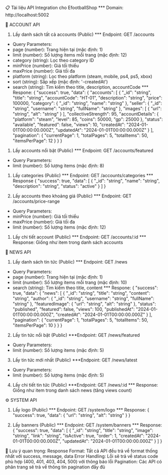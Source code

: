 📋 Tài liệu API Integration cho EfootballShop
*** Domain: http://localhost:5002 

🏈 ACCOUNT API
1. Lấy danh sách tất cả accounts (Public)
*** Endpoint: GET /accounts
- Query Parameters:
- page (number): Trang hiện tại (mặc định: 1)
- limit (number): Số lượng items mỗi trang (mặc định: 12)
- category (string): Lọc theo category ID
- minPrice (number): Giá tối thiểu
- maxPrice (number): Giá tối đa
- platform (string): Lọc theo platform (steam, mobile, ps4, ps5, xbox)
- sort (string): Sắp xếp (mặc định: '-createdAt')
- search (string): Tìm kiếm theo title, description, accountCode
*** Respone: 
{
  "success": true,
  "data": {
    "accounts": [
      {
        "_id": "string",
        "title": "string",
        "accountCode": "HT-01",
        "description": "string",
        "price": 100000,
        "category": {
          "_id": "string",
          "name": "string"
        },
        "seller": {
          "_id": "string",
          "username": "string",
          "fullName": "string"
        },
        "images": [
          {
            "url": "string",
            "alt": "string"
          }
        ],
        "collectiveStrength": 95,
        "accountDetails": {
          "platform": "steam",
          "level": 85,
          "coins": 50000,
          "gp": 25000
        },
        "status": "available",
        "featured": false,
        "views": 10,
        "createdAt": "2024-01-01T00:00:00.000Z",
        "updatedAt": "2024-01-01T00:00:00.000Z"
      }
    ],
    "pagination": {
      "currentPage": 1,
      "totalPages": 5,
      "totalItems": 50,
      "itemsPerPage": 12
    }
  }
}

1. Lấy accounts nổi bật (Public)
*** Endpoint: GET /accounts/featured
- Query Parameters:
- limit (number): Số lượng items (mặc định: 8)

1. Lấy categories (Public)
*** Endpoint: GET /accounts/categories
*** Response
{
  "success": true,
  "data": [
    {
      "_id": "string",
      "name": "string",
      "description": "string",
      "status": "active"
    }
  ]
}

1. Lấy accounts theo khoảng giá (Public)
*** Endpoint: GET /accounts/price-range
- Query Parameters:
- minPrice (number): Giá tối thiểu
- maxPrice (number): Giá tối đa
- limit (number): Số lượng items (mặc định: 12)

1. Lấy chi tiết account (Public)
*** Endpoint: GET /accounts/:id
*** Response: Giống như item trong danh sách accounts

📰 NEWS API
1. Lấy danh sách tin tức (Public)
*** Endpoint: GET /news
- Query Parameters:
- page (number): Trang hiện tại (mặc định: 1)
- limit (number): Số lượng items mỗi trang (mặc định: 10)
- search (string): Tìm kiếm theo title, content
*** Respone: 
{
  "success": true,
  "data": {
    "news": [
      {
        "_id": "string",
        "title": "string",
        "content": "string",
        "author": {
          "_id": "string",
          "username": "string",
          "fullName": "string"
        },
        "featuredImage": {
          "url": "string",
          "alt": "string"
        },
        "status": "published",
        "featured": false,
        "views": 100,
        "publishedAt": "2024-01-01T00:00:00.000Z",
        "createdAt": "2024-01-01T00:00:00.000Z"
      }
    ],
    "pagination": {
      "currentPage": 1,
      "totalPages": 5,
      "totalItems": 50,
      "itemsPerPage": 10
    }
  }
}

2. Lấy tin tức nổi bật (Public)
***Endpoint: GET /news/featured
- Query Parameters:
- limit (number): Số lượng items (mặc định: 5)
  
3. Lấy tin tức mới nhất (Public)
***Endpoint: GET /news/latest
- Query Parameters:
- limit (number): Số lượng items (mặc định: 5)
  
4. Lấy chi tiết tin tức (Public)
***Endpoint: GET /news/:id
*** Response: Giống như item trong danh sách news (tăng views count)

⚙️ SYSTEM API
1. Lấy logo (Public)
*** Endpoint: GET /system/logo
*** Response: 
{
  "success": true,
  "data": {
    "url": "string",
    "alt": "string"
  }
}

2. Lấy banners (Public)
*** Endpoint: GET /system/banners
*** Response: 
{
  "success": true,
  "data": [
    {
      "_id": "string",
      "title": "string",
      "image": "string",
      "link": "string",
      "isActive": true,
      "order": 1,
      "createdAt": "2024-01-01T00:00:00.000Z",
      "updatedAt": "2024-01-01T00:00:00.000Z"
    }
  ]
}

🔧 Lưu ý quan trọng:
Response Format: Tất cả API đều trả về format thống nhất với success, message, data
Error Handling: Lỗi sẽ trả về status code phù hợp (400, 401, 403, 404, 500) với thông báo lỗi
Pagination: Các API có phân trang sẽ trả về thông tin pagination đầy đủ